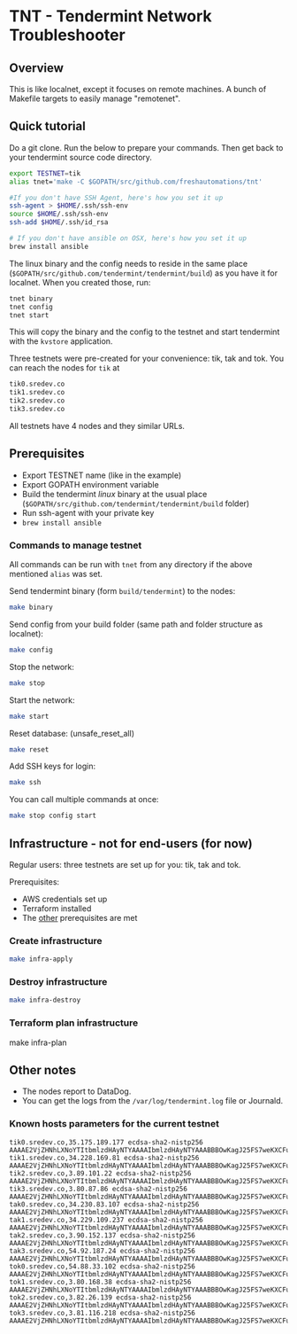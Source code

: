 # TNT - Tendermint Network Troubleshooter

## Overview
This is like localnet, except it focuses on remote machines.
A bunch of Makefile targets to easily manage "remotenet".

## Quick tutorial

Do a git clone. Run the below to prepare your commands. Then get back to your tendermint source code directory.
```bash
export TESTNET=tik
alias tnet='make -C $GOPATH/src/github.com/freshautomations/tnt'

#If you don't have SSH Agent, here's how you set it up
ssh-agent > $HOME/.ssh/ssh-env
source $HOME/.ssh/ssh-env
ssh-add $HOME/.ssh/id_rsa

# If you don't have ansible on OSX, here's how you set it up
brew install ansible
```

The linux binary and the config needs to reside in the same place (`$GOPATH/src/github.com/tendermint/tendermint/build`) as you have it for localnet. When you created those, run:
```bash
tnet binary
tnet config
tnet start
```
This will copy the binary and the config to the testnet and start tendermint with the `kvstore` application.

Three testnets were pre-created for your convenience: tik, tak and tok. You can reach the nodes for `tik` at
```bash
tik0.sredev.co
tik1.sredev.co
tik2.sredev.co
tik3.sredev.co
```

All testnets have 4 nodes and they similar URLs.

## Prerequisites

- Export TESTNET name (like in the example)
- Export GOPATH environment variable
- Build the tendermint _linux_ binary at the usual place (`$GOPATH/src/github.com/tendermint/tendermint/build` folder)
- Run ssh-agent with your private key
- `brew install ansible`

### Commands to manage testnet

All commands can be run with `tnet` from any directory if the above mentioned `alias` was set.

Send tendermint binary (form `build/tendermint`) to the nodes:
```bash
make binary
```

Send config from your build folder (same path and folder structure as localnet):
```bash
make config
```

Stop the network:
```bash
make stop
```

Start the network:
```bash
make start
```

Reset database: (unsafe_reset_all)
```bash
make reset
```

Add SSH keys for login:
```bash
make ssh
```

You can call multiple commands at once:
```bash
make stop config start
```

## Infrastructure - not for end-users (for now)
Regular users: three testnets are set up for you: tik, tak and tok.

Prerequisites:
- AWS credentials set up
- Terraform installed
- The [other](#Prerequisites) prerequisites are met

### Create infrastructure

```bash
make infra-apply
```

### Destroy infrastructure

```bash
make infra-destroy
```

### Terraform plan infrastructure
make infra-plan

## Other notes
- The nodes report to DataDog.
- You can get the logs from the `/var/log/tendermint.log` file or Journald.

### Known hosts parameters for the current testnet

```
tik0.sredev.co,35.175.189.177 ecdsa-sha2-nistp256 AAAAE2VjZHNhLXNoYTItbmlzdHAyNTYAAAAIbmlzdHAyNTYAAABBBOwKagJ25FS7weKXCFuvuEQc6mmghZEi4W312KRg5GWIXmTzWr9/aXbmt/3ui65NHnxBpgDNJY4UtPoEB1sgYTo=
tik1.sredev.co,34.228.169.81 ecdsa-sha2-nistp256 AAAAE2VjZHNhLXNoYTItbmlzdHAyNTYAAAAIbmlzdHAyNTYAAABBBOwKagJ25FS7weKXCFuvuEQc6mmghZEi4W312KRg5GWIXmTzWr9/aXbmt/3ui65NHnxBpgDNJY4UtPoEB1sgYTo=
tik2.sredev.co,3.89.101.22 ecdsa-sha2-nistp256 AAAAE2VjZHNhLXNoYTItbmlzdHAyNTYAAAAIbmlzdHAyNTYAAABBBOwKagJ25FS7weKXCFuvuEQc6mmghZEi4W312KRg5GWIXmTzWr9/aXbmt/3ui65NHnxBpgDNJY4UtPoEB1sgYTo=
tik3.sredev.co,3.80.87.86 ecdsa-sha2-nistp256 AAAAE2VjZHNhLXNoYTItbmlzdHAyNTYAAAAIbmlzdHAyNTYAAABBBOwKagJ25FS7weKXCFuvuEQc6mmghZEi4W312KRg5GWIXmTzWr9/aXbmt/3ui65NHnxBpgDNJY4UtPoEB1sgYTo=
tak0.sredev.co,34.230.83.107 ecdsa-sha2-nistp256 AAAAE2VjZHNhLXNoYTItbmlzdHAyNTYAAAAIbmlzdHAyNTYAAABBBOwKagJ25FS7weKXCFuvuEQc6mmghZEi4W312KRg5GWIXmTzWr9/aXbmt/3ui65NHnxBpgDNJY4UtPoEB1sgYTo=
tak1.sredev.co,34.229.109.237 ecdsa-sha2-nistp256 AAAAE2VjZHNhLXNoYTItbmlzdHAyNTYAAAAIbmlzdHAyNTYAAABBBOwKagJ25FS7weKXCFuvuEQc6mmghZEi4W312KRg5GWIXmTzWr9/aXbmt/3ui65NHnxBpgDNJY4UtPoEB1sgYTo=
tak2.sredev.co,3.90.152.137 ecdsa-sha2-nistp256 AAAAE2VjZHNhLXNoYTItbmlzdHAyNTYAAAAIbmlzdHAyNTYAAABBBOwKagJ25FS7weKXCFuvuEQc6mmghZEi4W312KRg5GWIXmTzWr9/aXbmt/3ui65NHnxBpgDNJY4UtPoEB1sgYTo=
tak3.sredev.co,54.92.187.24 ecdsa-sha2-nistp256 AAAAE2VjZHNhLXNoYTItbmlzdHAyNTYAAAAIbmlzdHAyNTYAAABBBOwKagJ25FS7weKXCFuvuEQc6mmghZEi4W312KRg5GWIXmTzWr9/aXbmt/3ui65NHnxBpgDNJY4UtPoEB1sgYTo=
tok0.sredev.co,54.88.33.102 ecdsa-sha2-nistp256 AAAAE2VjZHNhLXNoYTItbmlzdHAyNTYAAAAIbmlzdHAyNTYAAABBBOwKagJ25FS7weKXCFuvuEQc6mmghZEi4W312KRg5GWIXmTzWr9/aXbmt/3ui65NHnxBpgDNJY4UtPoEB1sgYTo=
tok1.sredev.co,3.80.168.38 ecdsa-sha2-nistp256 AAAAE2VjZHNhLXNoYTItbmlzdHAyNTYAAAAIbmlzdHAyNTYAAABBBOwKagJ25FS7weKXCFuvuEQc6mmghZEi4W312KRg5GWIXmTzWr9/aXbmt/3ui65NHnxBpgDNJY4UtPoEB1sgYTo=
tok2.sredev.co,3.82.26.139 ecdsa-sha2-nistp256 AAAAE2VjZHNhLXNoYTItbmlzdHAyNTYAAAAIbmlzdHAyNTYAAABBBOwKagJ25FS7weKXCFuvuEQc6mmghZEi4W312KRg5GWIXmTzWr9/aXbmt/3ui65NHnxBpgDNJY4UtPoEB1sgYTo=
tok3.sredev.co,3.81.116.218 ecdsa-sha2-nistp256 AAAAE2VjZHNhLXNoYTItbmlzdHAyNTYAAAAIbmlzdHAyNTYAAABBBOwKagJ25FS7weKXCFuvuEQc6mmghZEi4W312KRg5GWIXmTzWr9/aXbmt/3ui65NHnxBpgDNJY4UtPoEB1sgYTo=
```
